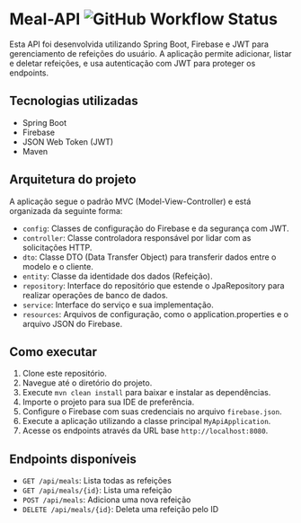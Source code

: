 # Meal-API ![GitHub Workflow Status](https://img.shields.io/github/actions/workflow/status/Joao-Uchoas/Meal-API/api-maven.yml)

Esta API foi desenvolvida utilizando Spring Boot, Firebase e JWT para gerenciamento de refeições do usuário. A aplicação permite adicionar, listar e deletar refeições, e usa autenticação com JWT para proteger os endpoints.

## Tecnologias utilizadas

- Spring Boot
- Firebase
- JSON Web Token (JWT)
- Maven

## Arquitetura do projeto

A aplicação segue o padrão MVC (Model-View-Controller) e está organizada da seguinte forma:

- `config`: Classes de configuração do Firebase e da segurança com JWT.
- `controller`: Classe controladora responsável por lidar com as solicitações HTTP.
- `dto`: Classe DTO (Data Transfer Object) para transferir dados entre o modelo e o cliente.
- `entity`: Classe da identidade dos dados (Refeição).
- `repository`: Interface do repositório que estende o JpaRepository para realizar operações de banco de dados.
- `service`: Interface do serviço e sua implementação.
- `resources`: Arquivos de configuração, como o application.properties e o arquivo JSON do Firebase.

## Como executar

1. Clone este repositório.
2. Navegue até o diretório do projeto.
3. Execute `mvn clean install` para baixar e instalar as dependências.
4. Importe o projeto para sua IDE de preferência.
5. Configure o Firebase com suas credenciais no arquivo `firebase.json`.
6. Execute a aplicação utilizando a classe principal `MyApiApplication`.
7. Acesse os endpoints através da URL base `http://localhost:8080`.

## Endpoints disponíveis

- `GET /api/meals`: Lista todas as refeições
- `GET /api/meals/{id}`: Lista uma refeição
- `POST /api/meals`: Adiciona uma nova refeição
- `DELETE /api/meals/{id}`: Deleta uma refeição pelo ID


